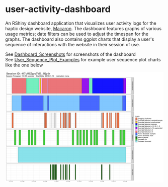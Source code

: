# user-activity-dashboard
An RShiny dashboard application that visualizes user activity logs for the haptic design website, [Macaron](http://hapticdesign.github.io/macaron/). The dashboard features graphs of various usage metrics; date filters can be used to adjust the timespan for the graphs. The dashboard also contains ggplot charts that display a user's sequence of interactions with the website in their session of use.

See [Dashboard_Screenshots](Dashboard_Screenshots) for screenshots of the dashboard <br>
See [User_Sequence_Plot_Examples](User_Sequence_Plot_Examples) for example user sequence plot charts like the one below <br>

![Sequence Plot](User_Sequence_Plot_Examples/-K7uff5Zg-y7VD_1QyJr.png)
